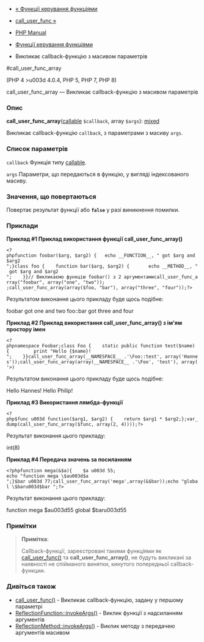 - [« Функції керування функціями](ref.funchand.md)
- [call_user_func »](function.call-user-func.md)

- [PHP Manual](index.md)
- [Функції керування функціями](ref.funchand.md)
- Викликає callback-функцію з масивом параметрів

#call_user_func_array

(PHP 4 \>u003d 4.0.4, PHP 5, PHP 7, PHP 8)

call_user_func_array — Викликає callback-функцію з масивом параметрів

### Опис

**call_user_func_array**([callable](language.types.callable.md)
`$callback`, array `$args`):
[mixed](language.types.declarations.md#language.types.declarations.mixed)

Викликає callback-функцію `callback`, з параметрами з масиву `args`.

### Список параметрів

`callback`
Функція типу [callable](language.types.callable.md).

`args`
Параметри, що передаються в функцію, у вигляді індексованого масиву.

### Значення, що повертаються

Повертає результат функції або **`false`** у разі виникнення
помилки.

### Приклади

**Приклад #1 Приклад використання функції **call_user_func_array()****

` <?phpfunction foobar($arg, $arg2) {   echo __FUNCTION__, " got $arg and $arg2
";}class foo {    function bar($arg, $arg2) {       echo __METHOD__, " got $arg and $arg2
";    }}// Викликаємо функцію foobar() з 2 аргументамиcall_user_func_array("foobar", array("one", "two")); ;call_user_func_array(array($foo, "bar"), array("three", "four"));?> `

Результатом виконання цього прикладу буде щось подібне:

foobar got one and two
foo::bar got three and four

**Приклад #2 Приклад використання **call_user_func_array()** з ім'ям
простору імен**

` <?phpnamespace Foobar;class Foo {    static public function test($name) {         print "Hello {$name}!
";    }}call_user_func_array(__NAMESPACE__ .'\Foo::test', array('Hannes'));call_user_func_array(array(__NAMESPACE__ .'\Foo', 'test'), array('>) `

Результатом виконання цього прикладу буде щось подібне:

Hello Hannes!
Hello Philip!

**Приклад #3 Використання лямбда-функції**

` <?php$func u003d function($arg1, $arg2) {    return $arg1 * $arg2;};var_dump(call_user_func_array($func, array(2, 4))));?> `

Результат виконання цього прикладу:

int(8)

**Приклад #4 Передача значень за посиланням**

` <?phpfunction mega(&$a){    $a u003d 55; echo "function mega \$au003d$a
";}$bar u003d 77;call_user_func_array('mega',array(&$bar));echo "global \$baru003d$bar
";?> `

Результат виконання цього прикладу:

function mega $au003d55
global $baru003d55

### Примітки

> **Примітка**:
>
> Callback-функції, зареєстровані такими функціями як
> [call_user_func()](function.call-user-func.md) та
> **call_user_func_array()**, не будуть викликані за наявності не спійманого
> винятки, кинутого попередньої callback-функции.

### Дивіться також

- [call_user_func()](function.call-user-func.md) - Викликає
callback-функцію, задану у першому параметрі
- [ReflectionFunction::invokeArgs()](reflectionfunction.invokeargs.md) -
Виклик функції з надсиланням аргументів
- [ReflectionMethod::invokeArgs()](reflectionmethod.invokeargs.md) -
Виклик методу з передачею аргументів масивом
